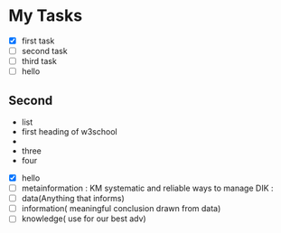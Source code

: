 # My Tasks

- [x] first task
- [ ] second task
- [ ] third task
- [ ]  hello

## Second

- list
- first heading of w3school
- 
- three
- four

- [x] hello
- [ ] metainformation : KM systematic and reliable ways to manage DIK :
- [ ]  data(Anything that informs) 
- [ ] information( meaningful conclusion drawn from data) 
- [ ] knowledge( use for our best adv)
